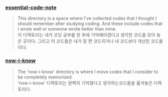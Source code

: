 ### [essential-code-note](https://github.com/chickengak/TIL/tree/main/essential-code-notes)
>This directory is a space where I've collected codes that I thought I should remember after studying coding. And these include codes that I wrote well or someone wrote better than mine.  
이 디덱토리는 내가 코딩 공부를 한 후에 기억해야겠다고 생각한 코드를 모아 놓은 곳이다. 그리고 이 코드들은 내가 잘 짠 코드이거나 내 코드보다 개선된 코드들이다.

### [now-i-know](https://github.com/chickengak/TIL/tree/main/essential-code-notes/now-i-know)
> The 'now-i-know' directory is where I move codes that I consider to be completely memorized.  
'now-i-know' 디렉토리는 완벽히 기억했다고 생각하는코드들을 옮겨놓은 디렉토리다.